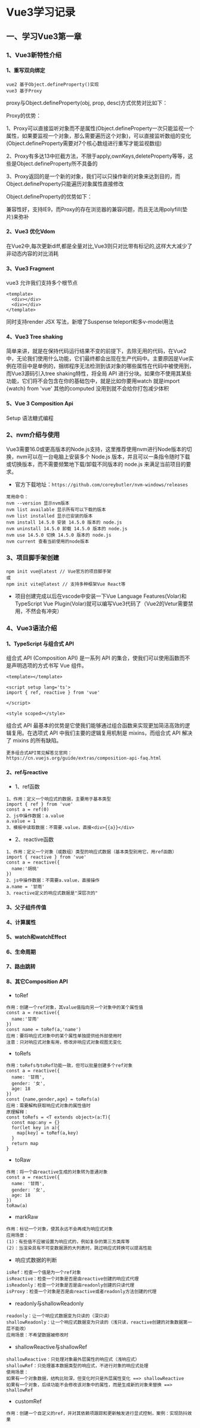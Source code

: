 # Vue3学习记录

## 一、学习Vue3第一章

### 1、Vue3新特性介绍

#### 1、重写双向绑定

```
vue2 基于Object.defineProperty()实现
vue3 基于Proxy
```

proxy与Object.defineProperty(obj, prop, desc)方式优势对比如下：

Proxy的优势：

1、Proxy可以直接监听对象而不是属性(Object.defineProperty一次只能监视一个属性，如果要监视一个对象，那么需要遍历这个对象)，可以直接监听数组的变化(Object.defineProperty需要对7个核心数组进行重写才能监视数组)

2、Proxy有多达13中拦截方法，不限于apply,ownKeys,deleteProperty等等，这些是Object.defineProperty所不具备的

3、Proxy返回的是一个新的对象，我们可以只操作新的对象来达到目的，而Object.defineProperty只能遍历对象属性直接修改

Object.defineProperty的优势如下：

兼容性好，支持IE9，而Proxy的存在浏览器的兼容问题，而且无法用polyfill(垫片)来弥补

#### 2、Vue3 优化Vdom

在Vue2中,每次更新diff,都是全量对比,Vue3则只对比带有标记的,这样大大减少了非动态内容的对比消耗

#### 3、Vue3 Fragment

vue3 允许我们支持多个根节点

```
<template>
  <div></div>
  <div></div>
</template>
```

同时支持render JSX 写法，新增了Suspense teleport和多v-model用法

#### 4、Vue3 Tree shaking

简单来讲，就是在保持代码运行结果不变的前提下，去除无用的代码，在Vue2中，无论我们使用什么功能，它们最终都会出现在生产代码中。主要原因是Vue实例在项目中是单例的，捆绑程序无法检测到该对象的哪些属性在代码中被使用到，而Vue3源码引入tree shaking特性，将全局 API 进行分块。如果你不使用其某些功能，它们将不会包含在你的基础包中，就是比如你要用watch 就是import {watch} from 'vue' 其他的computed 没用到就不会给你打包减少体积

#### 5、Vue 3 Composition Api

Setup 语法糖式编程

### 2、nvm介绍与使用

Vue3需要16.0或更高版本的Node.js支持，这里推荐使用nvm进行Node版本的切换，nvm可以在一台电脑上安装多个 Node.js 版本，并且可以一条指令随时下载或切换版本，而不需要频繁地下载/卸载不同版本的 node.js 来满足当前项目的要求。

+ 官方下载地址：`https://github.com/coreybutler/nvm-windows/releases`

```
常用命令：
nvm --version 显示nvm版本
nvm list available 显示所有可以下载的版本
nvm list installed 显示已安装的版本
nvm install 14.5.0 安装 14.5.0 版本的 node.js
nvm uninstall 14.5.0 卸载 14.5.0 版本的 node.js
nvm use 14.5.0 切换 14.5.0 版本的 node.js
nvm current 查看当前使用的node版本
```

### 3、项目脚手架创建

```
npm init vue@latest // Vue官方的项目脚手架
或
npm init vite@latest // 支持多种框架Vue React等
```
+ 项目创建完成以后在vscode中安装一下Vue Language Features(Volar)和TypeScript Vue Plugin(Volar)就可以编写Vue3代码了（Vue2的Vetur需要禁用，不然会有冲突）

### 4、Vue3语法介绍
#### 1、TypeScript 与组合式 API

组合式 API (Composition API) 是一系列 API 的集合，使我们可以使用函数而不是声明选项的方式书写 Vue 组件。
```
<template></template>

<script setup lang='ts'>
import { ref, reactive } from 'vue'

</script>

<style scoped></style>
```
组合式 API 最基本的优势是它使我们能够通过组合函数来实现更加简洁高效的逻辑复用。在选项式 API 中我们主要的逻辑复用机制是 mixins，而组合式 API 解决了 mixins 的所有缺陷。
```
更多组合式API常见解答见官网：https://cn.vuejs.org/guide/extras/composition-api-faq.html
```

#### 2、ref与reactive
+ 1、ref函数
```
1、作用：定义一个响应式的数据，主要用于基本类型
import { ref } from 'vue'
const a = ref(0)
2、js中操作数据：a.value
a.value = 1
3、模板中读取数据：不需要.value，直接<div>{{a}}</div>
```

+ 2、reactive函数

```
1、作用：定义一个对象（或数组）类型的响应式数据（基本类型别用它，用ref函数）
import { reactive } from 'vue'
const a = reactive({
  name:'胡桃'
})
2、js中操作数据：不需要a.value，直接操作
a.name = '甘雨'
3、reactive定义的响应式数据是"深层次的"
```

#### 3、父子组件传值

#### 4、计算属性

#### 5、watch和watchEffect

#### 6、生命周期

#### 7、路由跳转

#### 8、其它Composition API
+ toRef
```
作用：创建一个ref对象，其value值指向另一个对象中的某个属性值
const a = reactive({
  name:'甘雨'
})
const name = toRef(a,'name')
应用：要将响应式对象中的某个属性单独提供给外部使用时
注意：只对响应式对象有用，修改非响应式对象视图无变化
```

+ toRefs
```
作用：toRefs与toRef功能一致，但可以批量创建多个ref对象
const a = reactive({
  name: '甘雨',
  gender: '女',
  age: 18
})
const {name,gender,age} = toRefs(a)
应用：需要解构获取响应式对象的属性值时
原理解释：
const toRefs = <T extends object>(a:T){
  const map:any = {}
  for(let key in a){
    map[key] = toRef(a,key)
  }
  return map
}
```
+ toRaw
```
作用：将一个由reactive生成的对象转为普通对象
const a = reactive({
  name: '甘雨',
  gender: '女',
  age: 18
})
toRaw(a)
```
+ markRaw
```
作用：标记一个对象，使其永远不会再成为响应式对象
应用场景：
(1)：有些值不应被设置为响应式的，例如复杂的第三方类库等
(2)：当渲染具有不可变数据源的大列表时，跳过响应式转换可以提高性能
```

+ 响应式数据的判断
```
isRef：检查一个值是为一个ref对象
isReactive：检查一个对象是否是由reactive创建的响应式代理
isReadonly：检查一个对象是否是由readonly创建的只读代理
isProxy：检查一个对象是否是由reactive或者readonly方法创建的代理
```
+ readonly与shallowReadonly
```
readonly：让一个响应式数据变为只读的（深只读）
shallowReadonly：让一个响应式数据变为只读的（浅只读，reactive创建的对象数据第一层不能改）
应用场景：不希望数据被修改时
```

+ shallowReactive与shallowRef
```
shallowReactive：只处理对象最外层属性的响应式（浅响应式）
shallowRef：只处理基本数据类型的响应式，不进行对象的响应式处理
使用场景：
如果有一个对象数据，结构比较深，但变化时只是外层属性变化 ==> shallowReactive
如果有一个对象，后续功能不会修改该对象中的属性，而是生成新的对象来替换 ==> shallowRef
```

+ customRef
```
作用：创建一个自定义的ref，并对其依赖项跟踪和更新触发进行显式控制，案例：实现防抖效果
```

